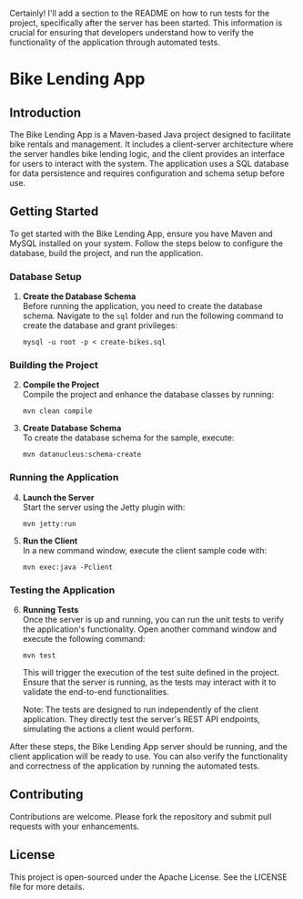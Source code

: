 Certainly! I'll add a section to the README on how to run tests for the project, specifically after the server has been started. This information is crucial for ensuring that developers understand how to verify the functionality of the application through automated tests.

# Bike Lending App

## Introduction

The Bike Lending App is a Maven-based Java project designed to facilitate bike rentals and management. It includes a client-server architecture where the server handles bike lending logic, and the client provides an interface for users to interact with the system. The application uses a SQL database for data persistence and requires configuration and schema setup before use.

## Getting Started

To get started with the Bike Lending App, ensure you have Maven and MySQL installed on your system. Follow the steps below to configure the database, build the project, and run the application.

### Database Setup

1. **Create the Database Schema**  
   Before running the application, you need to create the database schema. Navigate to the `sql` folder and run the following command to create the database and grant privileges:

   ```shell
   mysql -u root -p < create-bikes.sql
   ```

### Building the Project

2. **Compile the Project**  
   Compile the project and enhance the database classes by running:

   ```shell
   mvn clean compile
   ```

3. **Create Database Schema**  
   To create the database schema for the sample, execute:

   ```shell
   mvn datanucleus:schema-create
   ```

### Running the Application

4. **Launch the Server**  
   Start the server using the Jetty plugin with:

   ```shell
   mvn jetty:run
   ```

5. **Run the Client**  
   In a new command window, execute the client sample code with:

   ```shell
   mvn exec:java -Pclient
   ```

### Testing the Application

6. **Running Tests**  
   Once the server is up and running, you can run the unit tests to verify the application's functionality. Open another command window and execute the following command:

   ```shell
   mvn test
   ```

   This will trigger the execution of the test suite defined in the project. Ensure that the server is running, as the tests may interact with it to validate the end-to-end functionalities.

   Note: The tests are designed to run independently of the client application. They directly test the server's REST API endpoints, simulating the actions a client would perform.

After these steps, the Bike Lending App server should be running, and the client application will be ready to use. You can also verify the functionality and correctness of the application by running the automated tests.

## Contributing

Contributions are welcome. Please fork the repository and submit pull requests with your enhancements.

## License

This project is open-sourced under the Apache License. See the LICENSE file for more details.